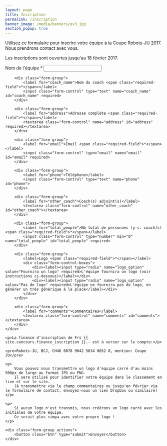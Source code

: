 ```yaml
---
layout: page
title: Inscription
permalink: /inscription
banner_image: /media/banners/ev3.jpg
section_popup: true
---
```


Utilisez ce formulaire pour inscrire votre équipe à la Coupe Robots-JU 2017.
Nous prendrons contact avec vous.

Les inscriptions sont ouvertes jusqu'au 18 février 2017.

<form action="https://forms.robots-ju.ch/forms/coupe-inscription" method="post">
	<div class="form-table">
		<div class="form-group">
			<label for="team_name">Nom de l'équipe <span class="required-field">*</span></label>
			<input class="form-control" type="text" name="team_name" id="team_name" required>
		</div>

		<div class="form-group">
			<label for="coach_name">Nom du coach <span class="required-field">*</span></label>
			<input class="form-control" type="text" name="coach_name" id="coach_name" required>
		</div>

		<div class="form-group">
			<label for="address">Adresse complète <span class="required-field">*</span></label>
			<textarea class="form-control" name="address" id="address" required></textarea>
		</div>

		<div class="form-group">
			<label for="email">Email <span class="required-field">*</span></label>
			<input class="form-control" type="email" name="email" id="email" required>
		</div>

		<div class="form-group">
			<label for="phone">Téléphone</label>
			<input class="form-control" type="text" name="phone" id="phone">
		</div>

		<div class="form-group">
			<label for="other_coach">Coach(s) adjoint(s)</label>
			<textarea class="form-control" name="other_coach" id="other_coach"></textarea>
		</div>

		<div class="form-group">
			<label for="total_people">Nb total de personnes (y-c. coach/s) <span class="required-field">*</span></label>
			<input class="form-control" type="number" min="0" name="total_people" id="total_people" required>
		</div>

		<div class="form-group">
			<label>Logo <span class="required-field">*</span></label>
			<div class="form-control-boxes">
				<div><label><input type="radio" name="logo_option" value="Fournira un logo" required>L'équipe fournira un logo (voir instructions ci-dessous)</label></div>
				<div><label><input type="radio" name="logo_option" value="Pas de logo" required>L'équipe ne fournira pas de logo, en générer un très générique à la place</label></div>
			</div>
		</div>

		<div class="form-group">
			<label for="comments">Commentaires</label>
			<textarea class="form-control" name="comments" id="comments"></textarea>
		</div>
	</div>

	<p>La finance d’inscription de Frs {{ site.concours.finance_inscription }}.- est à verser sur le compte:</p>

	<pre>Robots-JU, BCJ, CH46 0078 9042 5634 0652 8, mention: Coupe JU</pre>

	<p>
		Vous pouvez nous transmettre un logo d'équipe carré d'au moins 500px de large au format JPG ou PNG.
		Il sera utilisé pour identifier votre équipe dans le classement en live et sur le site.
		(à transmettre via le champ commentaires ou jusqu'en février via le formulaire de contact, envoyez-nous un lien Dropbox ou similaire)
	</p>

	<p>
		Si aucun logo n'est transmis, nous créérons un logo carré avec les initiales de votre équipe.
		Ce serait plus simpa avec votre propre logo !
	</p>

	<div class="form-group actions">
		<button class="btn" type="submit">Envoyer</button>
	</div>
</form>
